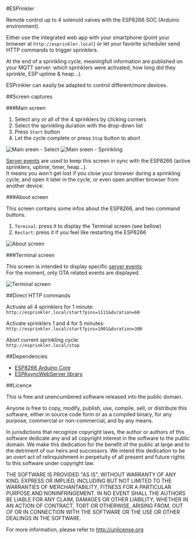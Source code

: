 #ESPrinkler

Remote control up to 4 solenoid valves with the ESP8266 SOC (Arduino environment).

Either use the integrated web app with your smartphone (point your browser at `http://esprinkler.local`) or let your favorite scheduler send HTTP commands to trigger sprinklers.

At the end of a sprinkling cycle, meaningfull information are published on your MQTT server: which sprinklers were activated, how long did they sprinkle, ESP uptime & heap...).

ESPrinkler can easily be adapted to control different/more devices.  

##Screen captures

###Main screen
1. Select any or all of the 4 sprinklers by clicking corners
2. Select the sprinkling duration with the drop-down list
3. Press `Start` button
4. Let the cycle complete or press `Stop` button to abort

![Main sreen - Select](.github/01_select.png) ![Main sreen - Sprinkling](.github/02_sprinkling.png)

[Server events](https://developer.mozilla.org/en-US/docs/Web/API/Server-sent_events) are used to keep this screen in sync with the ESP8266 (active sprinklers, uptime, timer, heap...).  
It means you won't get lost if you close your browser during a sprinkling cycle, and open it later in the cycle, or even open another browser from another device.

###About screen

This screen contains some infos about the ESP8266, and two command buttons.
1. `Terminal`: press it to display the Terminal screen (see bellow)
2. `Restart`: press it if you feel like restarting the ESP8266 

![About screen](.github/03_about.png)

###Terminal screen

This screen is intended to display specific [server events](https://developer.mozilla.org/en-US/docs/Web/API/Server-sent_events).  
For the moment, only OTA related events are displayed.

![Terminal screen](.github/04_events.png)

##Direct HTTP commands

Activate all 4 sprinklers for 1 minute:  
`http://esprinkler.local/start?pins=1111&duration=60`  

Activate sprinklers 1 and 4 for 5 minutes:  
`http://esprinkler.local/start?pins=1001&duration=300`
  
Abort current sprinkling cycle:  
`http://esprinkler.local/stop`

##Dependencies

- [ESP8266 Arduino Core](https://github.com/esp8266/Arduino)
- [ESPAsyncWebServer library](https://github.com/me-no-dev/ESPAsyncWebServer)

##Licence

This is free and unencumbered software released into the public domain.

Anyone is free to copy, modify, publish, use, compile, sell, or
distribute this software, either in source code form or as a compiled
binary, for any purpose, commercial or non-commercial, and by any
means.

In jurisdictions that recognize copyright laws, the author or authors
of this software dedicate any and all copyright interest in the
software to the public domain. We make this dedication for the benefit
of the public at large and to the detriment of our heirs and
successors. We intend this dedication to be an overt act of
relinquishment in perpetuity of all present and future rights to this
software under copyright law.

THE SOFTWARE IS PROVIDED "AS IS", WITHOUT WARRANTY OF ANY KIND,
EXPRESS OR IMPLIED, INCLUDING BUT NOT LIMITED TO THE WARRANTIES OF
MERCHANTABILITY, FITNESS FOR A PARTICULAR PURPOSE AND NONINFRINGEMENT.
IN NO EVENT SHALL THE AUTHORS BE LIABLE FOR ANY CLAIM, DAMAGES OR
OTHER LIABILITY, WHETHER IN AN ACTION OF CONTRACT, TORT OR OTHERWISE,
ARISING FROM, OUT OF OR IN CONNECTION WITH THE SOFTWARE OR THE USE OR
OTHER DEALINGS IN THE SOFTWARE.

For more information, please refer to <http://unlicense.org>
